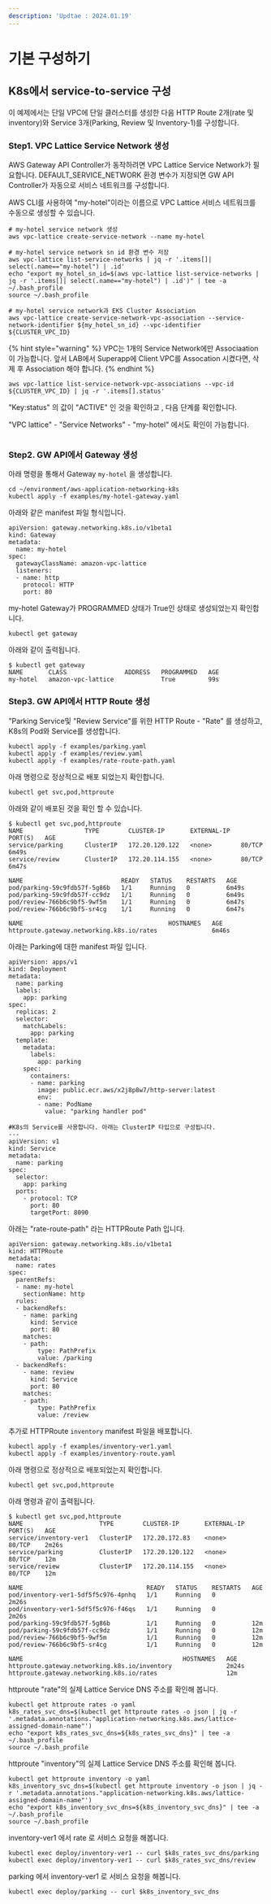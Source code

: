 ```yaml
---
description: 'Updtae : 2024.01.19'
---
```


# 기본 구성하기

## K8s에서 **service-to-service 구성**

이 예제에서는 단일 VPC에 단일 클러스터를 생성한 다음 HTTP Route 2개(rate 및 inventory)와 Service 3개(Parking, Review 및 Inventory-1)를 구성합니다.



### Step1. VPC Lattice Service Network 생성



AWS Gateway API Controller가 동작하려면 VPC Lattice Service Network가 필요합니다. DEFAULT\_SERVICE\_NETWORK 환경 변수가 지정되면 GW API Controller가 자동으로 서비스 네트워크를 구성합니다.&#x20;

AWS CLI를 사용하여 "my-hotel"이라는 이름으로 VPC Lattice 서비스 네트워크를 수동으로 생성할 수 있습니다.

```
# my-hotel service network 생성
aws vpc-lattice create-service-network --name my-hotel

# my-hotel service network sn id 환경 변수 저장
aws vpc-lattice list-service-networks | jq -r '.items[]| select(.name=="my-hotel") | .id'
echo "export my_hotel_sn_id=$(aws vpc-lattice list-service-networks | jq -r '.items[]| select(.name=="my-hotel") | .id')" | tee -a ~/.bash_profile
source ~/.bash_profile

# my-hotel service network과 EKS Cluster Association
aws vpc-lattice create-service-network-vpc-association --service-network-identifier ${my_hotel_sn_id} --vpc-identifier ${CLUSTER_VPC_ID}

```



{% hint style="warning" %}
VPC는 1개의 Service Network에만 Associaation 이 가능합니다. 앞서 LAB에서 Superapp에 Client VPC를 Assocation 시켰다면, 삭제 후 Association 해야 합니다.
{% endhint %}



```
aws vpc-lattice list-service-network-vpc-associations --vpc-id ${CLUSTER_VPC_ID} | jq -r '.items[].status'

```

"Key:status" 의  값이 "ACTIVE" 인 것을 확인하고 , 다음 단계를 확인합니다.

"VPC lattice" - "Service Networks" - "my-hotel" 에서도 확인이 가능합니다.

<figure><img src="../.gitbook/assets/image.png" alt=""><figcaption></figcaption></figure>

### Step2. GW API에서 Gateway 생성&#x20;

아래 명령을 통해서 Gateway `my-hotel`  을 생성합니다.&#x20;

```
cd ~/environment/aws-application-networking-k8s
kubectl apply -f examples/my-hotel-gateway.yaml

```

아래와 같은 manifest 파일 형식입니다.

```
apiVersion: gateway.networking.k8s.io/v1beta1
kind: Gateway
metadata:
  name: my-hotel
spec:
  gatewayClassName: amazon-vpc-lattice
  listeners:
  - name: http
    protocol: HTTP
    port: 80
```

my-hotel Gateway가 PROGRAMMED 상태가 True인 상태로 생성되었는지 확인합니다.

```
kubectl get gateway

```

아래와 같이 출력됩니다.

```
$ kubectl get gateway
NAME       CLASS                ADDRESS   PROGRAMMED   AGE
my-hotel   amazon-vpc-lattice             True         99s
```

### Step3. GW API에서 HTTP Route 생성

"Parking Service및 "Review Service"를 위한 HTTP Route - "Rate" 를 생성하고, K8s의 Pod와 Service를 생성합니다.

```
kubectl apply -f examples/parking.yaml
kubectl apply -f examples/review.yaml
kubectl apply -f examples/rate-route-path.yaml

```

아래 명령으로 정상적으로 배포 되었는지 확인합니다.

```
kubectl get svc,pod,httproute

```

아래와 같이 배포된 것을 확인 할 수 있습니다.

```
$ kubectl get svc,pod,httproute
NAME                 TYPE        CLUSTER-IP       EXTERNAL-IP   PORT(S)   AGE
service/parking      ClusterIP   172.20.120.122   <none>        80/TCP    6m49s
service/review       ClusterIP   172.20.114.155   <none>        80/TCP    6m47s

NAME                           READY   STATUS    RESTARTS   AGE
pod/parking-59c9fdb57f-5g86b   1/1     Running   0          6m49s
pod/parking-59c9fdb57f-cc9dz   1/1     Running   0          6m49s
pod/review-766b6c9bf5-9wf5m    1/1     Running   0          6m47s
pod/review-766b6c9bf5-sr4cg    1/1     Running   0          6m47s

NAME                                        HOSTNAMES   AGE
httproute.gateway.networking.k8s.io/rates               6m46s
```

아래는 Parking에 대한 manifest 파일 입니다.

```
apiVersion: apps/v1
kind: Deployment
metadata:
  name: parking
  labels:
    app: parking
spec:
  replicas: 2
  selector:
    matchLabels:
      app: parking
  template:
    metadata:
      labels:
        app: parking
    spec:
      containers:
      - name: parking
        image: public.ecr.aws/x2j8p8w7/http-server:latest
        env:
        - name: PodName
          value: "parking handler pod"

#K8s의 Service를 사용합니다. 아래는 ClusterIP 타입으로 구성됩니다.
---
apiVersion: v1
kind: Service
metadata:
  name: parking
spec:
  selector:
    app: parking
  ports:
    - protocol: TCP
      port: 80
      targetPort: 8090

```

아래는 "rate-route-path" 라는 HTTPRoute Path 입니다.

```
apiVersion: gateway.networking.k8s.io/v1beta1
kind: HTTPRoute
metadata:
  name: rates
spec:
  parentRefs:
  - name: my-hotel
    sectionName: http
  rules:
  - backendRefs:
    - name: parking
      kind: Service
      port: 80
    matches:
    - path:
        type: PathPrefix
        value: /parking
  - backendRefs:
    - name: review
      kind: Service
      port: 80
    matches:
    - path:
        type: PathPrefix
        value: /review
```

추가로 HTTPRoute `inventory`  manifest 파일을 배포합니다.

```
kubectl apply -f examples/inventory-ver1.yaml
kubectl apply -f examples/inventory-route.yaml

```

아래 명령으로 정상적으로 배포되었는지 확인합니다.

```
kubectl get svc,pod,httproute

```

아래 명령과 같이 출력됩니다.

```
$ kubectl get svc,pod,httproute
NAME                     TYPE        CLUSTER-IP       EXTERNAL-IP   PORT(S)   AGE
service/inventory-ver1   ClusterIP   172.20.172.83    <none>        80/TCP    2m26s
service/parking          ClusterIP   172.20.120.122   <none>        80/TCP    12m
service/review           ClusterIP   172.20.114.155   <none>        80/TCP    12m

NAME                                  READY   STATUS    RESTARTS   AGE
pod/inventory-ver1-5df5f5c976-4pnhq   1/1     Running   0          2m26s
pod/inventory-ver1-5df5f5c976-f46qs   1/1     Running   0          2m26s
pod/parking-59c9fdb57f-5g86b          1/1     Running   0          12m
pod/parking-59c9fdb57f-cc9dz          1/1     Running   0          12m
pod/review-766b6c9bf5-9wf5m           1/1     Running   0          12m
pod/review-766b6c9bf5-sr4cg           1/1     Running   0          12m

NAME                                            HOSTNAMES   AGE
httproute.gateway.networking.k8s.io/inventory               2m24s
httproute.gateway.networking.k8s.io/rates                   12m
```

httproute "rate"의 실제 Lattice Service DNS 주소를 확인해 봅니다.

```
kubectl get httproute rates -o yaml
k8s_rates_svc_dns=$(kubectl get httproute rates -o json | jq -r '.metadata.annotations."application-networking.k8s.aws/lattice-assigned-domain-name"')
echo "export k8s_rates_svc_dns=${k8s_rates_svc_dns}" | tee -a ~/.bash_profile
source ~/.bash_profile

```

httproute "inventory"의 실제 Lattice Service DNS 주소를 확인해 봅니다.

```
kubectl get httproute inventory -o yaml
k8s_inventory_svc_dns=$(kubectl get httproute inventory -o json | jq -r '.metadata.annotations."application-networking.k8s.aws/lattice-assigned-domain-name"')
echo "export k8s_inventory_svc_dns=${k8s_inventory_svc_dns}" | tee -a ~/.bash_profile
source ~/.bash_profile

```

inventory-ver1 에서 rate 로 서비스 요청을 해봅니다.

```
kubectl exec deploy/inventory-ver1 -- curl $k8s_rates_svc_dns/parking
kubectl exec deploy/inventory-ver1 -- curl $k8s_rates_svc_dns/review 

```

parking 에서 inventory-ver1 로 서비스 요청을 해봅니다.

```
kubectl exec deploy/parking -- curl $k8s_inventory_svc_dns

```

